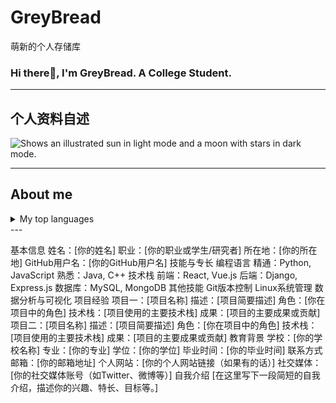# GreyBread
萌新的个人存储库
### Hi there👋, I'm GreyBread. A College Student.

---
## 个人资料自述
<picture>
  <source media="(prefers-color-scheme: dark)" srcset= "https://image.baidu.com/search/detail?ct=503316480&z=undefined&tn=baiduimagedetail&ipn=d&word=%E5%8D%A1%E6%8B%89%E6%AF%94%E4%B8%98%E7%B1%B3%E9%9B%AA%E5%84%BF&step_word=&lid=9901897607308441643&ie=utf-8&in=&cl=2&lm=-1&st=undefined&hd=undefined&latest=undefined&copyright=undefined&cs=2881311310,3952875635&os=228721506,1793403676&simid=61001085,782965454&pn=0&rn=1&di=7348476013078118401&ln=440&fr=&fmq=1713781144055_R&fm=&ic=undefined&s=undefined&se=&sme=&tab=0&width=undefined&height=undefined&face=undefined&is=0,0&istype=0&ist=&jit=&bdtype=0&spn=0&pi=0&gsm=1e&objurl=https%3A%2F%2Fi1.hdslb.com%2Fbfs%2Farchive%2Fa95630008057990c9a2b55a49a3861480d79a777.jpg&rpstart=0&rpnum=0&adpicid=0&nojc=undefined&dyTabStr=MCwzLDIsMSw2LDQsNSw3LDgsOQ%3D%3D">
  <source media="(prefers-color-scheme: light)" srcset= "https://image.baidu.com/search/detail?ct=503316480&z=undefined&tn=baiduimagedetail&ipn=d&word=%E5%8D%A1%E6%8B%89%E6%AF%94%E4%B8%98%E7%B1%B3%E9%9B%AA%E5%84%BF&step_word=&lid=9901897607308441643&ie=utf-8&in=&cl=2&lm=-1&st=undefined&hd=undefined&latest=undefined&copyright=undefined&cs=2881311310,3952875635&os=228721506,1793403676&simid=61001085,782965454&pn=0&rn=1&di=7348476013078118401&ln=440&fr=&fmq=1713781144055_R&fm=&ic=undefined&s=undefined&se=&sme=&tab=0&width=undefined&height=undefined&face=undefined&is=0,0&istype=0&ist=&jit=&bdtype=0&spn=0&pi=0&gsm=1e&objurl=https%3A%2F%2Fi1.hdslb.com%2Fbfs%2Farchive%2Fa95630008057990c9a2b55a49a3861480d79a777.jpg&rpstart=0&rpnum=0&adpicid=0&nojc=undefined&dyTabStr=MCwzLDIsMSw2LDQsNSw3LDgsOQ%3D%3D">
  <img alt="Shows an illustrated sun in light mode and a moon with stars in dark mode." src= "https://image.baidu.com/search/detail?ct=503316480&z=undefined&tn=baiduimagedetail&ipn=d&word=%E5%8D%A1%E6%8B%89%E6%AF%94%E4%B8%98%E7%B1%B3%E9%9B%AA%E5%84%BF&step_word=&lid=9901897607308441643&ie=utf-8&in=&cl=2&lm=-1&st=undefined&hd=undefined&latest=undefined&copyright=undefined&cs=2881311310,3952875635&os=228721506,1793403676&simid=61001085,782965454&pn=0&rn=1&di=7348476013078118401&ln=440&fr=&fmq=1713781144055_R&fm=&ic=undefined&s=undefined&se=&sme=&tab=0&width=undefined&height=undefined&face=undefined&is=0,0&istype=0&ist=&jit=&bdtype=0&spn=0&pi=0&gsm=1e&objurl=https%3A%2F%2Fi1.hdslb.com%2Fbfs%2Farchive%2Fa95630008057990c9a2b55a49a3861480d79a777.jpg&rpstart=0&rpnum=0&adpicid=0&nojc=undefined&dyTabStr=MCwzLDIsMSw2LDQsNSw3LDgsOQ%3D%3D">
</picture>

---
## About me

<details>
<summary>My top languages</summary>

| Rank | Languages |
|-----:|-----------|
|     1| JavaScript|
|     2| Python    |
|     3| SQL       |

</details>
---

基本信息
姓名：[你的姓名]
职业：[你的职业或学生/研究者]
所在地：[你的所在地]
GitHub用户名：[你的GitHub用户名]
技能与专长
编程语言
精通：Python, JavaScript
熟悉：Java, C++
技术栈
前端：React, Vue.js
后端：Django, Express.js
数据库：MySQL, MongoDB
其他技能
Git版本控制
Linux系统管理
数据分析与可视化
项目经验
项目一：[项目名称]
描述：[项目简要描述]
角色：[你在项目中的角色]
技术栈：[项目使用的主要技术栈]
成果：[项目的主要成果或贡献]
项目二：[项目名称]
描述：[项目简要描述]
角色：[你在项目中的角色]
技术栈：[项目使用的主要技术栈]
成果：[项目的主要成果或贡献]
教育背景
学校：[你的学校名称]
专业：[你的专业]
学位：[你的学位]
毕业时间：[你的毕业时间]
联系方式
邮箱：[你的邮箱地址]
个人网站：[你的个人网站链接（如果有的话）]
社交媒体：[你的社交媒体账号（如Twitter、微博等）]
自我介绍
[在这里写下一段简短的自我介绍，描述你的兴趣、特长、目标等。]

